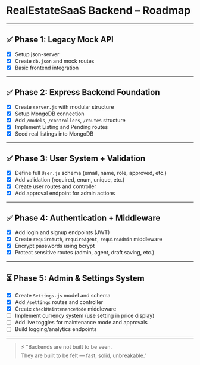 # RealEstateSaaS Backend – Roadmap

---

## ✅ Phase 1: Legacy Mock API
- [x] Setup json-server
- [x] Create `db.json` and mock routes
- [x] Basic frontend integration

---

## ✅ Phase 2: Express Backend Foundation
- [x] Create `server.js` with modular structure
- [x] Setup MongoDB connection
- [x] Add `/models`, `/controllers`, `/routes` structure
- [x] Implement Listing and Pending routes
- [x] Seed real listings into MongoDB

---

## ✅ Phase 3: User System + Validation
- [x] Define full `User.js` schema (email, name, role, approved, etc.)
- [x] Add validation (required, enum, unique, etc.)
- [x] Create user routes and controller
- [x] Add approval endpoint for admin actions

---

## ✅ Phase 4: Authentication + Middleware
- [x] Add login and signup endpoints (JWT)
- [x] Create `requireAuth`, `requireAgent`, `requireAdmin` middleware
- [x] Encrypt passwords using bcrypt
- [x] Protect sensitive routes (admin, agent, draft saving, etc.)

---

## ⏳ Phase 5: Admin & Settings System
- [x] Create `Settings.js` model and schema
- [x] Add `/settings` routes and controller
- [x] Create `checkMaintenanceMode` middleware
- [ ] Implement currency system (use setting in price display)
- [ ] Add live toggles for maintenance mode and approvals
- [ ] Build logging/analytics endpoints

---

> ⚡ "Backends are not built to be seen.  
They are built to be felt — fast, solid, unbreakable."